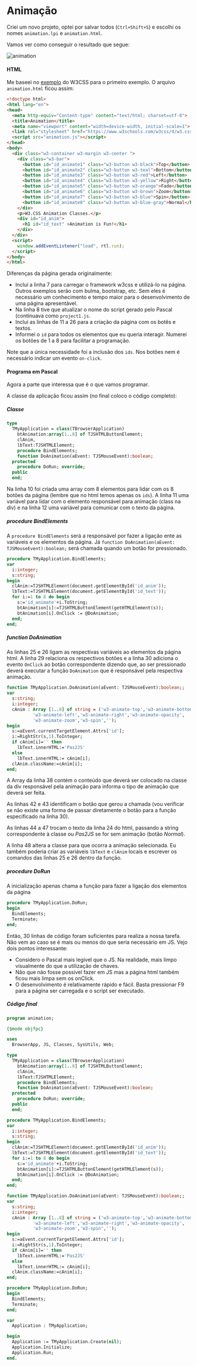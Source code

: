 # Animação

Criei um novo projeto, optei por salvar todos (`Ctrl+Shift+S`) e
escolhi os nomes `animation.lpi` e `animation.html`.

Vamos ver como conseguir o resultado que segue:


![animation](videos/pas2js-anim.gif)

#### HTML

Me baseei no
[exemplo](https://www.w3schools.com/w3css/w3css_animate.asp) do W3CSS
para o primeiro exemplo. O arquivo `animation.html` ficou assim:

``` html linenums="1"
<!doctype html>
<html lang="en">
<head>
  <meta http-equiv="Content-type" content="text/html; charset=utf-8">
  <title>Animation</title>
  <meta name="viewport" content="width=device-width, initial-scale=1">
  <link rel="stylesheet" href="https://www.w3schools.com/w3css/4/w3.css">
  <script src="animation.js"></script>
</head>
<body>
  <div class="w3-container w3-margin w3-center ">
    <div class="w3-bar">
      <button id="id_animate1" class="w3-button w3-black">Top</button>
      <button id="id_animate2" class="w3-button w3-teal">Bottom</button>
      <button id="id_animate3" class="w3-button w3-red">Left</button>
      <button id="id_animate4" class="w3-button w3-yellow">Right</button>
      <button id="id_animate5" class="w3-button w3-orange">Fade</button>
      <button id="id_animate6" class="w3-button w3-brown">Zoom</button>
      <button id="id_animate7" class="w3-button w3-blue">Spin</button>
      <button id="id_animate8" class="w3-button w3-blue-gray">Normal</button>
    </div>
    <p>W3.CSS Animation Classes.</p>
    <div id="id_anim">
      <h1 id="id_text" >Animation is Fun!</h1>
    </div>
  </div>
  <script>
    window.addEventListener("load", rtl.run);
  </script>
</body>
</html>

```

Diferenças da página gerada originalmente:

- Incluí a linha 7 para carregar o framework w3css e utilizá-lo na
  página. Outros exemplos serão com bulma, bootstrap, etc. Sem eles é
  necessário um conhecimento e tempo maior para o desenvolvimento de
  uma página apresentável.
- Na linha 8 tive que atualizar o nome do script gerado pelo Pascal
  (continuava como `project1.js`.
- Incluí as linhas de 11 a 26 para a criação da página com os botẽs e
  textos.
- Informei o `id` para todos os elementos que eu queria
  interagir. Numerei os botões de 1 a 8 para facilitar a programação.
  
Note que a única necessidade foi a inclusão dos `ids`. Nos botões nem
é necessário indicar um evento `on-click`.

#### Programa em Pascal

Agora a parte que interessa que é o que vamos programar.

A classe da aplicação ficou assim (no final coloco o código completo):

##### Classe

``` pascal linenums="8"
type
  TMyApplication = class(TBrowserApplication)
    btAnimation:array[1..8] of TJSHTMLButtonElement;
    clAnim,
    lbText:TJSHTMLElement;
    procedure BindElements;
    function DoAnimation(aEvent: TJSMouseEvent):boolean;
  protected
    procedure DoRun; override;
  public
  end;
```
Na linha 10 foi criada uma array com 8 elementos para lidar com os 8
botões da página (lembre que no html temos apenas os `ids`). A linha
11 uma variável para lidar com o elemento responsável para animação
(class na div) e na linha 12 uma variável para comunicar com o texto
da página.

##### procedure BindElements

A `procedure BindElements` será a responsável por fazer a ligação ente
as variáveis e os elementos da página.
Já `function DoAnimation(aEvent: TJSMouseEvent):boolean;` será chamada
quando um botão for pressionado.

``` pascal linenums="20"
procedure TMyApplication.BindElements;
var
  i:integer;
  s:string;
begin
  clAnim:=TJSHTMLElement(document.getElementById('id_anim'));
  lbText:=TJSHTMLElement(document.getElementById('id_text'));
  for i:=1 to 8 do begin
    s:='id_animate'+i.ToString;
    btAnimation[i]:=TJSHTMLButtonElement(getHTMLElement(s));
    btAnimation[i].OnClick := @DoAnimation;
  end;
end; 
```
##### function DoAnimation

As linhas 25 e 26 ligam as respectivas variáveis ao elementos da
página html.
A linha 29 relaciona os respectivos botões e a linha 30 adiciona o
evento `OnClick` ao botão correspondente dizendo que, ao ser
pressionado deverá executar a função `DoAnimation` que é responsável
pela respectiva animação.

``` pascal linenums="34"
function TMyApplication.DoAnimation(aEvent: TJSMouseEvent):boolean;;
var
  s:string;
  i:integer;
  cAnim : Array [1..8] of string = ('w3-animate-top','w3-animate-bottom',
          'w3-animate-left','w3-animate-right','w3-animate-opacity',
          'w3-animate-zoom','w3-spin','');
begin
  s:=aEvent.currentTargetElement.Attrs['id'];
  i:=RightStr(s,1).ToInteger;
  if cAnim[i]='' then
    lbText.innerHTML:='Pas2JS'
  else
    lbText.innerHTML:= cAnim[i];
  clAnim.className:=cAnim[i];
end; 
```
A Array da linha 38 contém o conteúdo que deverá ser colocado na
classe da div responsável pela animação para informa o tipo de
animação que deverá ser feita.

As linhas 42 e 43 identificam o botão que gerou a chamada (vou
verificar se não existe uma forma de passar diretamente o botão para a
função especificado na linha 30).

As linhas 44 a 47 trocam o texto da linha 24 do html, passando a
string correspondente à classe ou *Pas2JS* se for sem animação (botão
*Normal*).

A linha 48 altera a classe para que ocorra a animação selecionada. Eu
também poderia criar as variáveis `lbText` e `clAnim` locais e
escrever os comandos das linhas 25 e 26 dentro da função.

##### procedure DoRun

A inicialização apenas chama a função para fazer a ligação dos
elementos da página

``` pascal linenums="51"
procedure TMyApplication.DoRun;
begin
  BindElements;
  Terminate;
end;
```

Então, 30 linhas de código foram suficientes para realiza a nossa
tarefa. Não vem ao caso se é mais ou menos do que seria necessário em
JS. Vejo dois pontos interessante:

- Considero o Pascal mais legível que o JS. Na realidade, mais limpo
  visualmente do que a utilização de chaves.
- Não que não fosse possível fazer em JS mas a página html também
  ficou mais limpa sem os onClick.
- O desenvolvimento é relativamente rápido e fácil. Basta pressionar
  F9 para a página ser carregada e o script ser executado.
  
##### Código final

``` pascal linenums="1"
program animation;

{$mode objfpc}

uses
  BrowserApp, JS, Classes, SysUtils, Web;

type
  TMyApplication = class(TBrowserApplication)
    btAnimation:array[1..8] of TJSHTMLButtonElement;
    clAnim,
    lbText:TJSHTMLElement;
    procedure BindElements;
    function DoAnimation(aEvent: TJSMouseEvent):boolean;
  protected
    procedure DoRun; override;
  public
  end;

procedure TMyApplication.BindElements;
var
  i:integer;
  s:string;
begin
  clAnim:=TJSHTMLElement(document.getElementById('id_anim'));
  lbText:=TJSHTMLElement(document.getElementById('id_text'));
  for i:=1 to 8 do begin
    s:='id_animate'+i.ToString;
    btAnimation[i]:=TJSHTMLButtonElement(getHTMLElement(s));
    btAnimation[i].OnClick := @DoAnimation;
  end;
end;

function TMyApplication.DoAnimation(aEvent: TJSMouseEvent):boolean;;
var
  s:string;
  i:integer;
  cAnim : Array [1..8] of string = ('w3-animate-top','w3-animate-bottom',
          'w3-animate-left','w3-animate-right','w3-animate-opacity',
          'w3-animate-zoom','w3-spin','');
begin
  s:=aEvent.currentTargetElement.Attrs['id'];
  i:=RightStr(s,1).ToInteger;
  if cAnim[i]='' then
    lbText.innerHTML:='Pas2JS'
  else
    lbText.innerHTML:= cAnim[i];
  clAnim.className:=cAnim[i];
end;

procedure TMyApplication.DoRun;
begin
  BindElements;
  Terminate;
end;

var
  Application : TMyApplication;

begin
  Application := TMyApplication.Create(nil);
  Application.Initialize;
  Application.Run;
end.
```

